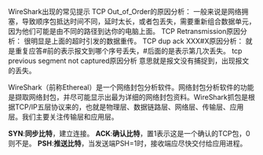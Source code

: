 WireShark出现的常见提示
TCP Out_of_Order的原因分析：
一般来说是网络拥塞，导致顺序包抵达时间不同，延时太长，或者包丢失，需要重新组合数据单元，因为他们可能是由不同的路径到达你的电脑上面。
TCP Retransmission原因分析：
很明显是上面的超时引发的数据重传。
TCP dup ack XXX#X原因分析：
就是重复应答#前的表示报文到哪个序号丢失，#后面的是表示第几次丢失。
tcp previous segment not captured原因分析
意思就是报文没有捕捉到，出现报文的丢失。

WireShark（前称Ethereal）是一个网络封包分析软件。网络封包分析软件的功能是撷取网络封包，并尽可能显示出最为详细的网络封包资料。WireShark抓包是根据TCP/IP五层协议来的，也就是物理层、数据链路层、网络层、传输层、应用层。我们主要关注传输层和应用层。

**SYN**:**同步比特**，建立连接。
**ACK**:**确认比特**，置1表示这是一个确认的TCP包，0则不是。
**PSH**:**推送比特**，当发送端PSH=1时，接收端应尽快交付给应用进程。

